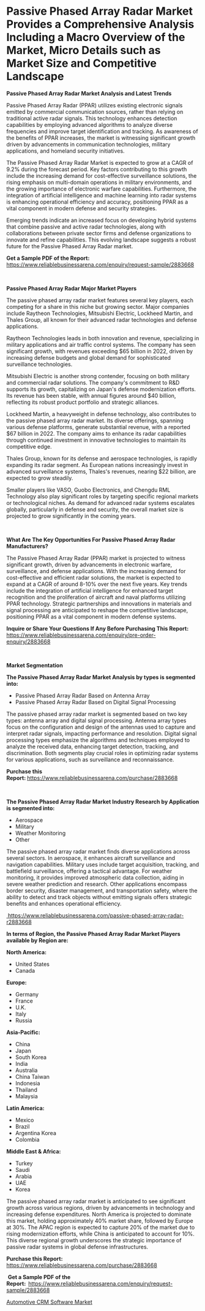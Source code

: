 <p><h1>Passive Phased Array Radar Market Provides a Comprehensive Analysis Including a Macro Overview of the Market, Micro Details such as Market Size and Competitive Landscape</h1></p><p><strong>Passive Phased Array Radar Market Analysis and Latest Trends</strong></p>
<p><p>Passive Phased Array Radar (PPAR) utilizes existing electronic signals emitted by commercial communication sources, rather than relying on traditional active radar signals. This technology enhances detection capabilities by employing advanced algorithms to analyze diverse frequencies and improve target identification and tracking. As awareness of the benefits of PPAR increases, the market is witnessing significant growth driven by advancements in communication technologies, military applications, and homeland security initiatives.</p><p>The Passive Phased Array Radar Market is expected to grow at a CAGR of 9.2% during the forecast period. Key factors contributing to this growth include the increasing demand for cost-effective surveillance solutions, the rising emphasis on multi-domain operations in military environments, and the growing importance of electronic warfare capabilities. Furthermore, the integration of artificial intelligence and machine learning into radar systems is enhancing operational efficiency and accuracy, positioning PPAR as a vital component in modern defense and security strategies.</p><p>Emerging trends indicate an increased focus on developing hybrid systems that combine passive and active radar technologies, along with collaborations between private sector firms and defense organizations to innovate and refine capabilities. This evolving landscape suggests a robust future for the Passive Phased Array Radar market.</p></p>
<p><strong>Get a Sample PDF of the Report:&nbsp;</strong> <a href="https://www.reliablebusinessarena.com/enquiry/request-sample/2883668?utm_campaign=1892&utm_medium=2&utm_source=Github&utm_content=ia&utm_term=13032025&utm_id=passive-phased-array-radar">https://www.reliablebusinessarena.com/enquiry/request-sample/2883668</a></p>
<p>&nbsp;</p>
<p><strong>Passive Phased Array Radar Major Market Players</strong></p>
<p><p>The passive phased array radar market features several key players, each competing for a share in this niche but growing sector. Major companies include Raytheon Technologies, Mitsubishi Electric, Lockheed Martin, and Thales Group, all known for their advanced radar technologies and defense applications. </p><p>Raytheon Technologies leads in both innovation and revenue, specializing in military applications and air traffic control systems. The company has seen significant growth, with revenues exceeding $65 billion in 2022, driven by increasing defense budgets and global demand for sophisticated surveillance technologies.</p><p>Mitsubishi Electric is another strong contender, focusing on both military and commercial radar solutions. The company's commitment to R&D supports its growth, capitalizing on Japan's defense modernization efforts. Its revenue has been stable, with annual figures around $40 billion, reflecting its robust product portfolio and strategic alliances.</p><p>Lockheed Martin, a heavyweight in defense technology, also contributes to the passive phased array radar market. Its diverse offerings, spanning various defense platforms, generate substantial revenue, with a reported $67 billion in 2022. The company aims to enhance its radar capabilities through continued investment in innovative technologies to maintain its competitive edge.</p><p>Thales Group, known for its defense and aerospace technologies, is rapidly expanding its radar segment. As European nations increasingly invest in advanced surveillance systems, Thales's revenues, nearing $22 billion, are expected to grow steadily.</p><p>Smaller players like VASO, Guobo Electronics, and Chengdu RML Technology also play significant roles by targeting specific regional markets or technological niches. As demand for advanced radar systems escalates globally, particularly in defense and security, the overall market size is projected to grow significantly in the coming years.</p></p>
<p>&nbsp;</p>
<p><strong>What Are The Key Opportunities For Passive Phased Array Radar Manufacturers?</strong></p>
<p><p>The Passive Phased Array Radar (PPAR) market is projected to witness significant growth, driven by advancements in electronic warfare, surveillance, and defense applications. With the increasing demand for cost-effective and efficient radar solutions, the market is expected to expand at a CAGR of around 8-10% over the next five years. Key trends include the integration of artificial intelligence for enhanced target recognition and the proliferation of aircraft and naval platforms utilizing PPAR technology. Strategic partnerships and innovations in materials and signal processing are anticipated to reshape the competitive landscape, positioning PPAR as a vital component in modern defense systems.</p></p>
<p><strong>Inquire or Share Your Questions If Any Before Purchasing This Report:</strong> <a href="https://www.reliablebusinessarena.com/enquiry/pre-order-enquiry/2883668?utm_campaign=1892&utm_medium=2&utm_source=Github&utm_content=ia&utm_term=13032025&utm_id=passive-phased-array-radar">https://www.reliablebusinessarena.com/enquiry/pre-order-enquiry/2883668</a></p>
<p>&nbsp;</p>
<p><strong>Market Segmentation</strong></p>
<p><strong>The Passive Phased Array Radar Market Analysis by types is segmented into:</strong></p>
<p><ul><li>Passive Phased Array Radar Based on Antenna Array</li><li>Passive Phased Array Radar Based on Digital Signal Processing</li></ul></p>
<p><p>The passive phased array radar market is segmented based on two key types: antenna array and digital signal processing. Antenna array types focus on the configuration and design of the antennas used to capture and interpret radar signals, impacting performance and resolution. Digital signal processing types emphasize the algorithms and techniques employed to analyze the received data, enhancing target detection, tracking, and discrimination. Both segments play crucial roles in optimizing radar systems for various applications, such as surveillance and reconnaissance.</p></p>
<p><strong>Purchase this Report:&nbsp;</strong><a href="https://www.reliablebusinessarena.com/purchase/2883668?utm_campaign=1892&utm_medium=2&utm_source=Github&utm_content=ia&utm_term=13032025&utm_id=passive-phased-array-radar">https://www.reliablebusinessarena.com/purchase/2883668</a></p>
<p>&nbsp;</p>
<p><strong>The Passive Phased Array Radar Market Industry Research by Application is segmented into:</strong></p>
<p><ul><li>Aerospace</li><li>Military</li><li>Weather Monitoring</li><li>Other</li></ul></p>
<p><p>The passive phased array radar market finds diverse applications across several sectors. In aerospace, it enhances aircraft surveillance and navigation capabilities. Military uses include target acquisition, tracking, and battlefield surveillance, offering a tactical advantage. For weather monitoring, it provides improved atmospheric data collection, aiding in severe weather prediction and research. Other applications encompass border security, disaster management, and transportation safety, where the ability to detect and track objects without emitting signals offers strategic benefits and enhances operational efficiency.</p></p>
<p><a href="https://www.reliablebusinessarena.com/passive-phased-array-radar-r2883668?utm_campaign=1892&utm_medium=2&utm_source=Github&utm_content=ia&utm_term=13032025&utm_id=passive-phased-array-radar">&nbsp;https://www.reliablebusinessarena.com/passive-phased-array-radar-r2883668</a></p>
<p><strong>In terms of Region, the Passive Phased Array Radar Market Players available by Region are:</strong></p>
<p>
    <p> <strong> North America: </strong>
        <ul>
            <li>United States</li>
            <li>Canada</li>
        </ul>
        </p> 
    <p> <strong> Europe: </strong>
        <ul>
            <li>Germany</li>
            <li>France</li>
            <li>U.K.</li>
            <li>Italy</li>
            <li>Russia</li>
        </ul>
        </p> 
    <p> <strong> Asia-Pacific: </strong>
        <ul>
            <li>China</li>
            <li>Japan</li>
            <li>South Korea</li>
            <li>India</li>
            <li>Australia</li>
            <li>China Taiwan</li>
            <li>Indonesia</li>
            <li>Thailand</li>
            <li>Malaysia</li>
        </ul>
        </p> 
    <p> <strong> Latin America: </strong>
        <ul>
            <li>Mexico</li>
            <li>Brazil</li>
            <li>Argentina Korea</li>
            <li>Colombia</li>
        </ul>
        </p> 
    <p> <strong> Middle East & Africa: </strong>
        <ul>
            <li>Turkey</li>
            <li>Saudi</li>
            <li>Arabia</li>
            <li>UAE</li>
            <li>Korea</li>
        </ul>
    </p>
    </p>
<p><p>The passive phased array radar market is anticipated to see significant growth across various regions, driven by advancements in technology and increasing defense expenditures. North America is projected to dominate this market, holding approximately 40% market share, followed by Europe at 30%. The APAC region is expected to capture 20% of the market due to rising modernization efforts, while China is anticipated to account for 10%. This diverse regional growth underscores the strategic importance of passive radar systems in global defense infrastructures.</p></p>
<p><strong>Purchase this Report: </strong><a href="https://www.reliablebusinessarena.com/purchase/2883668?utm_campaign=1892&utm_medium=2&utm_source=Github&utm_content=ia&utm_term=13032025&utm_id=passive-phased-array-radar">https://www.reliablebusinessarena.com/purchase/2883668</a></p>
<p>&nbsp;<strong>Get a Sample PDF of the Report:&nbsp;&nbsp;</strong><a href="https://www.reliablebusinessarena.com/enquiry/request-sample/2883668?utm_campaign=1892&utm_medium=2&utm_source=Github&utm_content=ia&utm_term=13032025&utm_id=passive-phased-array-radar">https://www.reliablebusinessarena.com/enquiry/request-sample/2883668</a></p>
<p><strong></strong></p>
<p><p><a href="https://github.com/provorikovar/Market-Research-Report-List-7/blob/main/automotive-crm-software-market.md?utm_campaign=1892&utm_medium=2&utm_source=Github&utm_content=ia&utm_term=13032025&utm_id=passive-phased-array-radar">Automotive CRM Software Market</a></p></p>